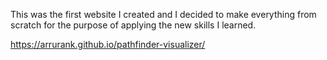 This was the first website I created and I decided to make everything from scratch for the purpose of applying the new skills I learned.


https://arrurank.github.io/pathfinder-visualizer/
